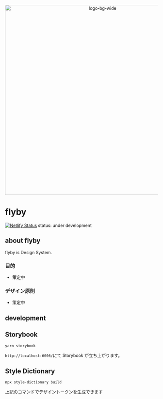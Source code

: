 <div align="center">
<img width="627" alt="logo-bg-wide" src="https://github.com/yukyu30/fly-by/assets/61819079/8ad15f26-fd15-4558-b54e-a3afd60af6fc">
</div>

# flyby
[![Netlify Status](https://api.netlify.com/api/v1/badges/0e21f93d-fdbb-4837-a029-728bd12c3b7b/deploy-status)](https://app.netlify.com/sites/fly-by/deploys)
status: under development


## about flyby

flyby is Design System.

### 目的

- 策定中

### デザイン原則

- 策定中

## development

## Storybook

```bash
yarn storybook
```

`http://localhost:6006/`にて Storybook が立ち上がります。

## Style Dictionary

```
npx style-dictionary build
```

上記のコマンドでデザイントークンを生成できます
